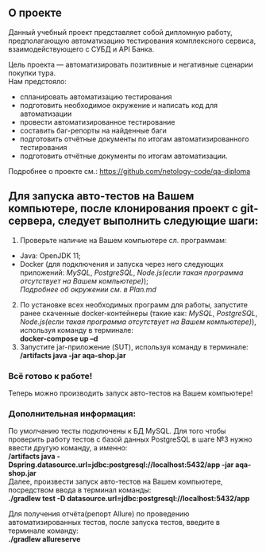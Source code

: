 ## О проекте  
Данный учебный проект представляет собой дипломную работу, предполагающую автоматизацию тестирования комплексного сервиса, взаимодействующего с СУБД и API Банка.

Цель проекта — автоматизировать позитивные и негативные сценарии покупки тура.   
Нам предстояло:
- спланировать автоматизацию тестирования
- подготовить необходимое окружение и написать код для автоматизации
- провести автоматизированное тестирование
- составить баг-репорты на найденные баги
- подготовить отчётные документы по итогам автоматизированного тестирования
- подготовить отчётные документы по итогам автоматизации.

Подробнее о проекте см.: https://github.com/netology-code/qa-diploma 
## Для запуска авто-тестов на Вашем компьютере, после клонирования проект с git-сервера, следует выполнить следующие шаги: 
1. Проверьте наличие на Вашем компьютере сл. программам:  
- Java: OpenJDK 11;   
- Docker (для подключения и запуска через него следующих приложений: *MySQL*, *PostgreSQL*, *Node.js(если такая программа отсутствует на Вашем компьютере)*);  
*Подробнее об окружении см. в Plan.md*   
2. По установке всех необходимых программ для работы, запустите ранее скаченные docker-контейнеры (такие как: *MySQL*, *PostgreSQL*, *Node.js(если такая программа отсутствует на Вашем компьютере)*), используя команду в терминале:  
**docker-compose up –d**
3. Запустите jar-приложение (SUT), используя команду в терминале:  
**/artifacts java -jar aqa-shop.jar**

### Всё готово к работе!  
Теперь можно производить запуск авто-тестов на Вашем компьютере!

### Дополнительная информация:  
По умолчанию тесты подключены к БД MySQL. Для того чтобы проверить работу тестов с базой данных PostgreSQL в шаге №3 нужно ввести другую команду, а именно:  
**/artifacts java -Dspring.datasource.url=jdbc:postgresql://localhost:5432/app -jar aqa-shop.jar**  
Далее, произвести запуск авто-тестов на Вашем компьютере, посредством ввода в терминал команды:  
**./gradlew test -D datasource.url=jdbc:postgresql://localhost:5432/app**  

Для получения отчёта(репорт Allure) по проведению автоматизированных тестов, после запуска тестов, введите в терминале команду:  
**./gradlew allureserve**  
